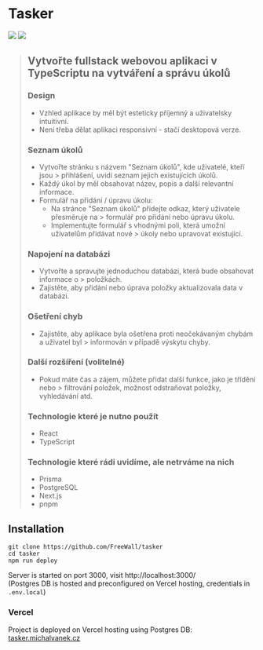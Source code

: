 # Tasker

![](https://wakatime.com/badge/user/d694f266-3f1b-44cd-82b9-e9c093472e23/project/120c30f1-4700-4e08-9532-20b2888c583a.svg)
[![](https://img.shields.io/github/deployments/FreeWall/tasker/Production?logo=vercel&label=vercel)](https://tasker.michalvanek.cz/)

> ## Vytvořte fullstack webovou aplikaci v TypeScriptu na vytváření a správu úkolů
>
> ### Design
>
> - Vzhled aplikace by měl být esteticky příjemný a uživatelsky intuitivní.
> - Není třeba dělat aplikaci responsivní - stačí desktopová verze.
>
> ### Seznam úkolů
>
> - Vytvořte stránku s názvem "Seznam úkolů", kde uživatelé, kteří jsou > přihlášení, uvidí seznam jejich existujících úkolů.
> - Každý úkol by měl obsahovat název, popis a další relevantní informace.
> - Formulář na přidání / úpravu úkolu:
>   - Na stránce "Seznam úkolů" přidejte odkaz, který uživatele přesměruje na > formulář pro přidání nebo úpravu úkolu.
>   - Implementujte formulář s vhodnými poli, která umožní uživatelům přidávat nové > úkoly nebo upravovat existující.
>
> ### Napojení na databázi
>
> - Vytvořte a spravujte jednoduchou databázi, která bude obsahovat informace o > položkách.
> - Zajistěte, aby přidání nebo úprava položky aktualizovala data v databázi.
>
> ### Ošetření chyb
>
> - Zajistěte, aby aplikace byla ošetřena proti neočekávaným chybám a uživatel byl > informován v případě výskytu chyby.
>
> ### Další rozšíření (volitelné)
>
> - Pokud máte čas a zájem, můžete přidat další funkce, jako je třídění nebo > filtrování položek, možnost odstraňovat položky, vyhledávání atd.
>
> ### Technologie které je nutno použít
>
> - React
> - TypeScript
>
> ### Technologie které rádi uvidíme, ale netrváme na nich
>
> - Prisma
> - PostgreSQL
> - Next.js
> - pnpm

## Installation

```shell
git clone https://github.com/FreeWall/tasker
cd tasker
npm run deploy
```

Server is started on port 3000, visit http://localhost:3000/<br/>
(Postgres DB is hosted and preconfigured on Vercel hosting, credentials in `.env.local`)

### Vercel

Project is deployed on Vercel hosting using Postgres DB: [tasker.michalvanek.cz](https://tasker.michalvanek.cz/)
